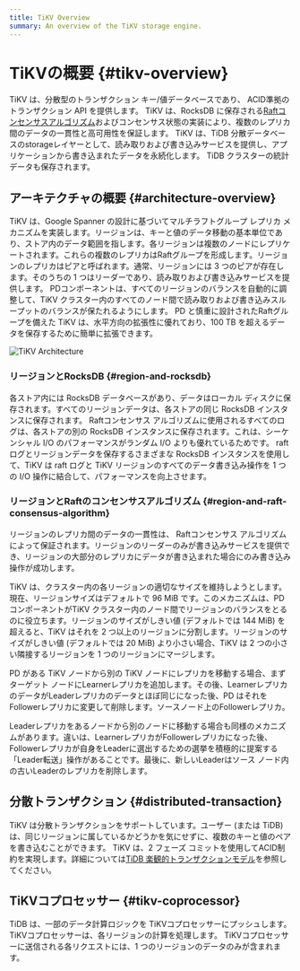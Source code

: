 ```yaml
---
title: TiKV Overview
summary: An overview of the TiKV storage engine.
---
```


# TiKVの概要 {#tikv-overview}

TiKV は、分散型のトランザクション キー/値データベースであり、 ACID準拠のトランザクション API を提供します。 TiKV は、RocksDB に保存される[Raftコンセンサスアルゴリズム](https://raft.github.io/raft.pdf)およびコンセンサス状態の実装により、複数のレプリカ間のデータの一貫性と高可用性を保証します。 TiKV は、TiDB 分散データベースのstorageレイヤーとして、読み取りおよび書き込みサービスを提供し、アプリケーションから書き込まれたデータを永続化します。 TiDB クラスターの統計データも保存されます。

## アーキテクチャの概要 {#architecture-overview}

TiKV は、Google Spanner の設計に基づいてマルチラフトグループ レプリカ メカニズムを実装します。リージョンは、キーと値のデータ移動の基本単位であり、ストア内のデータ範囲を指します。各リージョンは複数のノードにレプリケートされます。これらの複数のレプリカはRaftグループを形成します。リージョンのレプリカはピアと呼ばれます。通常、リージョンには 3 つのピアが存在します。そのうちの 1 つはリーダーであり、読み取りおよび書き込みサービスを提供します。 PDコンポーネントは、すべてのリージョンのバランスを自動的に調整して、TiKV クラスター内のすべてのノード間で読み取りおよび書き込みスループットのバランスが保たれるようにします。 PD と慎重に設計されたRaftグループを備えた TiKV は、水平方向の拡張性に優れており、100 TB を超えるデータを保存するために簡単に拡張できます。

![TiKV Architecture](/media/tikv-arch.png)

### リージョンとRocksDB {#region-and-rocksdb}

各ストア内には RocksDB データベースがあり、データはローカル ディスクに保存されます。すべてのリージョンデータは、各ストアの同じ RocksDB インスタンスに保存されます。 Raftコンセンサス アルゴリズムに使用されるすべてのログは、各ストアの別の RocksDB インスタンスに保存されます。これは、シーケンシャル I/O のパフォーマンスがランダム I/O よりも優れているためです。 raft ログとリージョンデータを保存するさまざまな RocksDB インスタンスを使用して、TiKV は raft ログと TiKV リージョンのすべてのデータ書き込み操作を 1 つの I/O 操作に結合して、パフォーマンスを向上させます。

### リージョンとRaftのコンセンサスアルゴリズム {#region-and-raft-consensus-algorithm}

リージョンのレプリカ間のデータの一貫性は、 Raftコンセンサス アルゴリズムによって保証されます。リージョンのリーダーのみが書き込みサービスを提供でき、リージョンの大部分のレプリカにデータが書き込まれた場合にのみ書き込み操作が成功します。

TiKV は、クラスター内の各リージョンの適切なサイズを維持しようとします。現在、リージョンサイズはデフォルトで 96 MiB です。このメカニズムは、PDコンポーネントがTiKV クラスター内のノード間でリージョンのバランスをとるのに役立ちます。リージョンのサイズがしきい値 (デフォルトでは 144 MiB) を超えると、TiKV はそれを 2 つ以上のリージョンに分割します。リージョンのサイズがしきい値 (デフォルトでは 20 MiB) より小さい場合、TiKV は 2 つの小さい隣接するリージョンを 1 つのリージョンにマージします。

PD がある TiKV ノードから別の TiKV ノードにレプリカを移動する場合、まずターゲット ノードにLearnerレプリカを追加します。その後、LearnerレプリカのデータがLeaderレプリカのデータとほぼ同じになった後、PD はそれをFollowerレプリカに変更して削除します。ソースノード上のFollowerレプリカ。

Leaderレプリカをあるノードから別のノードに移動する場合も同様のメカニズムがあります。違いは、LearnerレプリカがFollowerレプリカになった後、Followerレプリカが自身をLeaderに選出するための選挙を積極的に提案する「Leader転送」操作があることです。最後に、新しいLeaderはソース ノード内の古いLeaderのレプリカを削除します。

## 分散トランザクション {#distributed-transaction}

TiKV は分散トランザクションをサポートしています。ユーザー (または TiDB) は、同じリージョンに属しているかどうかを気にせずに、複数のキーと値のペアを書き込むことができます。 TiKV は、2 フェーズ コミットを使用してACID制約を実現します。詳細については[TiDB 楽観的トランザクションモデル](/optimistic-transaction.md)を参照してください。

## TiKVコプロセッサー {#tikv-coprocessor}

TiDB は、一部のデータ計算ロジックを TiKVコプロセッサーにプッシュします。 TiKVコプロセッサーは、各リージョンの計算を処理します。 TiKVコプロセッサーに送信される各リクエストには、1 つのリージョンのデータのみが含まれます。
